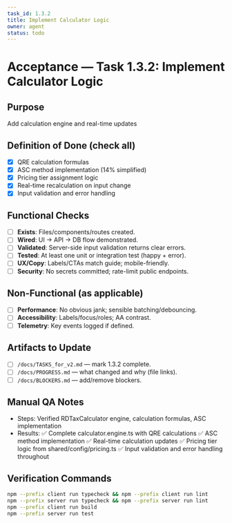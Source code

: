 ```yaml
---
task_id: 1.3.2
title: Implement Calculator Logic
owner: agent
status: todo
---
```


# Acceptance — Task 1.3.2: Implement Calculator Logic

## Purpose
Add calculation engine and real-time updates

## Definition of Done (check all)
- [x] QRE calculation formulas
- [x] ASC method implementation (14% simplified)
- [x] Pricing tier assignment logic
- [x] Real-time recalculation on input change
- [x] Input validation and error handling

## Functional Checks
- [ ] **Exists**: Files/components/routes created.
- [ ] **Wired**: UI → API → DB flow demonstrated.
- [ ] **Validated**: Server-side input validation returns clear errors.
- [ ] **Tested**: At least one unit or integration test (happy + error).
- [ ] **UX/Copy**: Labels/CTAs match guide; mobile-friendly.
- [ ] **Security**: No secrets committed; rate-limit public endpoints.

## Non-Functional (as applicable)
- [ ] **Performance**: No obvious jank; sensible batching/debouncing.
- [ ] **Accessibility**: Labels/focus/roles; AA contrast.
- [ ] **Telemetry**: Key events logged if defined.

## Artifacts to Update
- [ ] `/docs/TASKS_for_v2.md` — mark 1.3.2 complete.
- [ ] `/docs/PROGRESS.md` — what changed and why (file links).
- [ ] `/docs/BLOCKERS.md` — add/remove blockers.

## Manual QA Notes
- Steps: Verified RDTaxCalculator engine, calculation formulas, ASC implementation
- Results: ✅ Complete calculator.engine.ts with QRE calculations ✅ ASC method implementation ✅ Real-time calculation updates ✅ Pricing tier logic from shared/config/pricing.ts ✅ Input validation and error handling throughout

## Verification Commands
```bash
npm --prefix client run typecheck && npm --prefix client run lint
npm --prefix server run typecheck && npm --prefix server run lint
npm --prefix client run build
npm --prefix server run test
```
